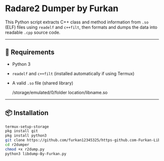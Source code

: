 # Radare2 Dumper by Furkan

This Python script extracts C++ class and method information from `.so` (ELF) files using `readelf` and `c++filt`, then formats and dumps the data into readable `.cpp` source code.

---

## 🧩 Requirements

- Python 3
- `readelf` and `c++filt` (installed automatically if using Termux)
- A valid `.so` file (shared library)

  /storage/emulated/0/folder location/libname.so

---

## 📦 Installation

```bash
termux-setup-storage
pkg install git
pkg install python3
git clone https://github.com/furkan12345325/https-github.com-Furkan-Libdumper.git
cd r2dumper
chmod +x r2dump.py
python3 libdump-By-Furkan.py

